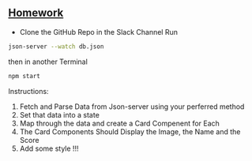 ## <u>Homework</u>

- Clone the GitHub Repo in the Slack Channel
Run

```bash
json-server --watch db.json
``` 

then in another Terminal

```bash
npm start
```

Instructions:

1.  Fetch and Parse Data from Json-server using your perferred method
2. Set that data into a state
3. Map through the data and create a Card Compenent for Each
4.  The Card Components Should Display the Image, the Name and the Score
5.  Add some style !!!
